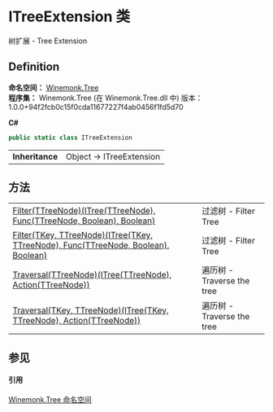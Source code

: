 # ITreeExtension 类


树扩展 - Tree Extension



## Definition
**命名空间：** <a href="N_Winemonk_Tree.md">Winemonk.Tree</a>  
**程序集：** Winemonk.Tree (在 Winemonk.Tree.dll 中) 版本：1.0.0+94f2fcb0c15f0cda11677227f4ab0456f1fd5d70

**C#**
``` C#
public static class ITreeExtension
```

<table><tr><td><strong>Inheritance</strong></td><td>Object  →  ITreeExtension</td></tr>
</table>



## 方法
<table>
<tr>
<td><a href="M_Winemonk_Tree_ITreeExtension_Filter__1.md">Filter(TTreeNode)(ITree(TTreeNode), Func(TTreeNode, Boolean), Boolean)</a></td>
<td>过滤树 - Filter Tree</td></tr>
<tr>
<td><a href="M_Winemonk_Tree_ITreeExtension_Filter__2.md">Filter(TKey, TTreeNode)(ITree(TKey, TTreeNode), Func(TTreeNode, Boolean), Boolean)</a></td>
<td>过滤树 - Filter Tree</td></tr>
<tr>
<td><a href="M_Winemonk_Tree_ITreeExtension_Traversal__1.md">Traversal(TTreeNode)(ITree(TTreeNode), Action(TTreeNode))</a></td>
<td>遍历树 - Traverse the tree</td></tr>
<tr>
<td><a href="M_Winemonk_Tree_ITreeExtension_Traversal__2.md">Traversal(TKey, TTreeNode)(ITree(TKey, TTreeNode), Action(TTreeNode))</a></td>
<td>遍历树 - Traverse the tree</td></tr>
</table>

## 参见


#### 引用
<a href="N_Winemonk_Tree.md">Winemonk.Tree 命名空间</a>  
